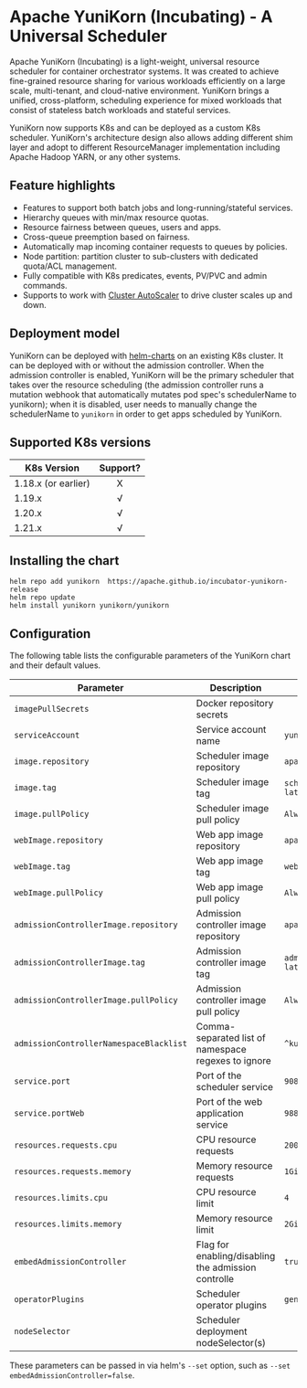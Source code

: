 <!--
 * Licensed to the Apache Software Foundation (ASF) under one
 * or more contributor license agreements.  See the NOTICE file
 * distributed with this work for additional information
 * regarding copyright ownership.  The ASF licenses this file
 * to you under the Apache License, Version 2.0 (the
 * "License"); you may not use this file except in compliance
 * with the License.  You may obtain a copy of the License at
 *
 *     http://www.apache.org/licenses/LICENSE-2.0
 *
 * Unless required by applicable law or agreed to in writing, software
 * distributed under the License is distributed on an "AS IS" BASIS,
 * WITHOUT WARRANTIES OR CONDITIONS OF ANY KIND, either express or implied.
 * See the License for the specific language governing permissions and
 * limitations under the License.
 -->
# Apache YuniKorn (Incubating) - A Universal Scheduler

Apache YuniKorn (Incubating) is a light-weight, universal resource scheduler for container orchestrator systems.
It was created to achieve fine-grained resource sharing for various workloads efficiently on a large scale, multi-tenant,
and cloud-native environment. YuniKorn brings a unified, cross-platform, scheduling experience for mixed workloads that consist
of stateless batch workloads and stateful services. 

YuniKorn now supports K8s and can be deployed as a custom K8s scheduler. YuniKorn's architecture design also allows adding different
shim layer and adopt to different ResourceManager implementation including Apache Hadoop YARN, or any other systems. 

## Feature highlights

- Features to support both batch jobs and long-running/stateful services.
- Hierarchy queues with min/max resource quotas.
- Resource fairness between queues, users and apps.
- Cross-queue preemption based on fairness.
- Automatically map incoming container requests to queues by policies. 
- Node partition: partition cluster to sub-clusters with dedicated quota/ACL management.
- Fully compatible with K8s predicates, events, PV/PVC and admin commands.
- Supports to work with [Cluster AutoScaler](https://github.com/kubernetes/autoscaler/tree/master/cluster-autoscaler) to drive cluster scales up and down. 

## Deployment model
YuniKorn can be deployed with [helm-charts](https://hub.helm.sh/charts/yunikorn/yunikorn) on an existing K8s cluster. It can be deployed with or without the admission controller. When the admission controller is enabled, YuniKorn will be the primary scheduler that takes over the resource scheduling (the admission controller runs a mutation webhook that automatically mutates pod spec's schedulerName to yunikorn); when it is disabled, user needs to manually change the schedulerName to `yunikorn` in order to get apps scheduled by YuniKorn.

## Supported K8s versions 

| K8s Version   | Support?  |
| ------------- |:-------------:|
| 1.18.x (or earlier) | X |
| 1.19.x | √ |
| 1.20.x | √ |
| 1.21.x | √ |

## Installing the chart
```
helm repo add yunikorn  https://apache.github.io/incubator-yunikorn-release
helm repo update 
helm install yunikorn yunikorn/yunikorn
```
## Configuration
The following table lists the configurable parameters of the YuniKorn chart and their default values.

| Parameter                              | Description                                            | Default                                     |
| ---                                    | ---                                                    | ---                                         |
| `imagePullSecrets`                     | Docker repository secrets                              | ` `
| `serviceAccount`                       | Service account name                                   | `yunikorn-admin`
| `image.repository`                     | Scheduler image repository                             | `apache/yunikorn`
| `image.tag`                            | Scheduler image tag                                    | `scheduler-latest`
| `image.pullPolicy`                     | Scheduler image pull policy                            | `Always`
| `webImage.repository`                  | Web app image repository                               | `apache/yunikorn`
| `webImage.tag`                         | Web app image tag                                      | `web-latest`
| `webImage.pullPolicy`                  | Web app image pull policy                              | `Always`
| `admissionControllerImage.repository`  | Admission controller image repository                  | `apache/yunikorn`
| `admissionControllerImage.tag`         | Admission controller image tag                         | `admission-latest`
| `admissionControllerImage.pullPolicy`  | Admission controller image pull policy                 | `Always`
| `admissionControllerNamespaceBlacklist`| Comma-separated list of namespace regexes to ignore    | `^kube-system$`
| `service.port`                         | Port of the scheduler service                          | `9080`
| `service.portWeb`                      | Port of the web application service                    | `9889`
| `resources.requests.cpu`               | CPU resource requests                                  | `200m`
| `resources.requests.memory`            | Memory resource requests                               | `1Gi`
| `resources.limits.cpu`                 | CPU resource limit                                     | `4`
| `resources.limits.memory`              | Memory resource limit                                  | `2Gi`
| `embedAdmissionController`             | Flag for enabling/disabling the admission controlle    | `true`
| `operatorPlugins`                      | Scheduler operator plugins                             | `general`
| `nodeSelector`                         | Scheduler deployment nodeSelector(s)                   | ` `

These parameters can be passed in via helm's `--set` option, such as `--set embedAdmissionController=false`.


